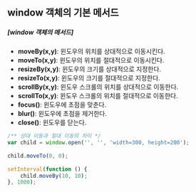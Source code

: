 ## window 객체의 기본 메서드

##### [window 객체의 메서드]

- **moveBy(x,y)**: 윈도우의 위치를 상대적으로 이동시킨다.
- **moveTo(x,y)**: 윈도우의 위치를 절대적으로 이동시킨다.
- **resizeBy(x,y)**: 윈도우의 크기를 상대적으로 지정한다.
- **resizeTo(x,y)**: 윈도우의 크기를 절대적으로 지정한다.
- **scrollBy(x,y)**: 윈도우 스크롤의 위치를 상대적으로 이동한다.
- **scrollTo(x,y)**: 윈도우 스크롤의 위치를 절대적으로 이동한다.
- **focus()**: 윈도우에 초점을 맞춘다.
- **blur()**: 윈도우에 초점을 제거한다.
- **close()**: 윈도우를 닫는다.

```javascript 1.8
/** 상대 이동과 절대 이동의 차이 */
var child = window.open('', '', 'width=300, height=200');
    
child.moveTo(0, 0);
    
setInterval(function () {
    child.moveBy(10, 10);
}, 1000);
```